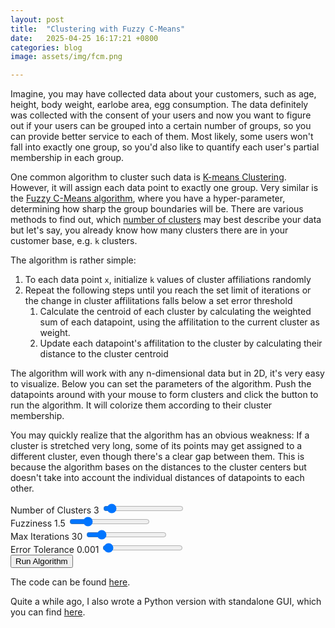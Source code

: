 ```yaml
---
layout: post
title:  "Clustering with Fuzzy C-Means"
date:   2025-04-25 16:17:21 +0800
categories: blog
image: assets/img/fcm.png

---
```


Imagine, you may have collected data about your customers, such as age, height, body weight, earlobe area, egg consumption.
The data definitely was collected with the consent of your users and now you want to figure out if your users can be grouped into a certain number of groups, so you can provide better service to each of them.
Most likely, some users won't fall into exactly one group, so you'd also like to quantify each user's partial membership in each group.

One common algorithm to cluster such data is [K-means Clustering](https://en.wikipedia.org/wiki/K-means_clustering).
However, it will assign each data point to exactly one group.
Very similar is the [Fuzzy C-Means algorithm](https://en.wikipedia.org/wiki/Fuzzy_clustering), where you have a hyper-parameter, determining how sharp the group boundaries will be.
There are various methods to find out, which [number of clusters](https://en.wikipedia.org/wiki/Determining_the_number_of_clusters_in_a_data_set) may best describe your data but let's say, you already know how many clusters there are in your customer base, e.g. `k` clusters.

The algorithm is rather simple:
1. To each data point `x`, initialize `k` values of cluster affiliations randomly
1. Repeat the following steps until you reach the set limit of iterations or the change in cluster affilitations falls below a set error threshold
    1. Calculate the centroid of each cluster by calculating the weighted sum of each datapoint, using the affilitation to the current cluster as weight.
    1. Update each datapoint's affilitation to the cluster by calculating their distance to the cluster centroid

The algorithm will work with any n-dimensional data but in 2D, it's very easy to visualize. Below you can set the parameters of the algorithm.
Push the datapoints around with your mouse to form clusters and click the button to run the algorithm.
It will colorize them according to their cluster membership.

You may quickly realize that the algorithm has an obvious weakness:
If a cluster is stretched very long, some of its points may get assigned to a different cluster, even though there's a clear gap between them.
This is because the algorithm bases on the distances to the cluster centers but doesn't take into account the individual distances of datapoints to each other.

<link rel="stylesheet" href="{{ site.baseurl }}assets/css/styles.css" />

<div class="slider-container">
        <label for="numClustersSlider">Number of Clusters</label>
        <span id="numClustersValue">3</span>
        <input id="numClustersSlider" type="range" min="2" max="20" step="1" value="3" />
    </div>

<div class="slider-container">
    <label for="fuzzinessSlider">Fuzziness</label>
    <span id="fuzzinessValue">1.5</span>
    <input id="fuzzinessSlider" type="range" min="1.001" max="3.5" step="0.001" value="1.5" />
</div>

<div class="slider-container">
    <label for="maxIterationsSlider">Max Iterations</label>
    <span id="maxIterationsValue">30</span>
    <input id="maxIterationsSlider" type="range" min="1" max="200" step="1" value="30" />
</div>

<div class="slider-container">
    <label for="errorToleranceSlider">Error Tolerance</label>
    <span id="errorToleranceValue">0.001</span>
    <input id="errorToleranceSlider" type="range" min="0.0" max="0.1" step="0.0001" value="0.001" />
</div>

<div class="button-container">
    <button id="runAlgorithmButton">Run Algorithm</button>
</div>


<canvas id="fcmCanvas" style="touch-action:none;"></canvas>

<script src="{{ site.baseurl }}assets/js/interactive_animations/src/util.js"></script>
<script src="{{ site.baseurl }}assets/js/interactive_animations/src/vector.js"></script>
<script src="{{ site.baseurl }}assets/js/interactive_animations/src/input.js"></script>
<script src="{{ site.baseurl }}assets/js/interactive_animations/src/environment.js"></script>
<script src="{{ site.baseurl }}assets/js/interactive_animations/src/drawing.js"></script>
<script src="{{ site.baseurl }}assets/js/interactive_animations/src/drawables/mouse_circle.js"></script>
<script src="{{ site.baseurl }}assets/js/interactive_animations/src/drawables/constrained_point.js"></script>
<script src="{{ site.baseurl }}assets/js/interactive_animations/src/drawables/soft_body.js"></script>
<script src="{{ site.baseurl }}assets/js/interactive_animations/src/ndarray.js"></script>
<script src="{{ site.baseurl }}assets/js/interactive_animations/src/colors.js"></script>
<script src="{{ site.baseurl }}assets/js/interactive_animations/src/fcm.js"></script>
<script src="{{ site.baseurl }}assets/js/interactive_animations/fcm_example.js"></script>

The code can be found [here](https://github.com/sven-hoek/interactive_animations/blob/66e90aa47a9860b8ef503338fc08f0af174c2873/src/fcm.js).

Quite a while ago, I also wrote a Python version with standalone GUI, which you can find [here](https://github.com/sven-hoek/fcm_playground/).
